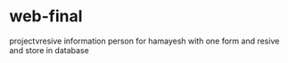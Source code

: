 # web-final
projectvresive information person for hamayesh with one form and resive and store in database
